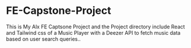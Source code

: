 # FE-Capstone-Project
This is My Alx FE Captsone Project and  the Project directory include React and Tailwind css of a Music Player with 
a Deezer API to fetch music data based on user search queries..
